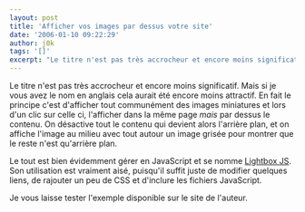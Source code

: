 ```yaml
---
layout: post
title: 'Afficher vos images par dessus votre site'
date: '2006-01-10 09:22:29'
author: j0k
tags: '[]'
excerpt: "Le titre n'est pas très accrocheur et encore moins significatif. Mais si je vous avez le nom en anglais cela aurait été encore moins attractif.     \nEn fait le principe c'est d'afficher tout communément des images miniatures et lors d'un clic sur celle ci, l'afficher dans la même page _mais_ par dessus le contenu. On désactive tout le contenu qui devient alors      …"
---
```


Le titre n'est pas très accrocheur et encore moins significatif. Mais si je vous avez le nom en anglais cela aurait été encore moins attractif.
En fait le principe c'est d'afficher tout communément des images miniatures et lors d'un clic sur celle ci, l'afficher dans la même page _mais_ par dessus le contenu. On désactive tout le contenu qui devient alors l'arrière plan, et on affiche l'image au milieu avec tout autour un image grisée pour montrer que le reste n'est qu'arrière plan.

Le tout est bien évidemment gérer en JavaScript et se nomme [Lightbox JS](http://www.huddletogether.com/projects/lightbox/). Son utilisation est vraiment aisé, puisqu'il suffit juste de modifier quelques liens, de rajouter un peu de CSS et d'inclure les fichiers JavaScript.

Je vous laisse tester l'exemple disponible sur le site de l'auteur.
